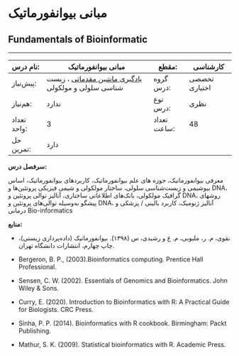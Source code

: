 # مبانی بیوانفورماتیک
## Fundamentals of Bioinformatic
_______________________________________________________________________________
| نام درس:    | مبانی بیوانفورماتیک                                                                                | مقطع:       | کارشناسی      |
| ----------- | -------------------------------------------------------------------------------------------------- | ----------- | ------------- |
| پیش‌نیاز:   | [یادگیری ماشین مقدماتی](../mandatory/Elementary-Machine-Learning.md) ،  زیست شناسی سلولی و مولکولی | گروه درس:   | تخصصی اختیاری |
| هم‌نیاز:    | ندارد                                                                                              | نوع درس:    | نظری          |
| تعداد واحد: | 3                                                                                                  | تعداد ساعت: | 48            |
| حل تمرین:   |  دارد                                                                                              |             |               |

**سرفصل درس:**

معرفی بیوانفورماتیک، حوزه های علم بیوانفورماتیک، کاربردهای بیوانفورماتیک،  اساس بیوشیمی و زیست‌شناسی سلولی، ساختار مولکولی و شیمی فیزیکی پروتئین‌ها و DNA، گرافیک مولکولی، بانک‌های اطلاعاتی ساختاری، آنالیز توالی پروتئین و DNA، روشهای پیشگو به‌وسیله توالی‌های پروتئین و DNA، آنالیز ژنومیک، کاربرد بالینی / پزشکی و درمانی Bio-informatics

**منابع:**


- نقوی، م. ر، ملبوبی، م. ع و رشیدی، س (۱۳۹۸). بیوانفورماتیک (داده‌پردازی زیستی)، چاپ چهارم،  انتشارات دانشگاه تهران. 

- Bergeron, B. P., (2003).Bioinformatics computing. Prentice Hall Professional.

- Sensen, C. W. (2002). Essentials of Genomics and Bioinformatics. John Wiley & Sons. 

- Curry, E. (2020). Introduction to Bioinformatics with R: A Practical Guide for Biologists. CRC Press.

- Sinha, P. P. (2014). Bioinformatics with R cookbook. Birmingham: Packt Publishing.

- Mathur, S. K. (2009). Statistical bioinformatics with R. Academic Press.


